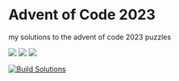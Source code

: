 # Advent of Code 2023

my solutions to the advent of code 2023 puzzles

![](https://img.shields.io/badge/day%20📅-5-blue)      ![](https://img.shields.io/badge/stars%20⭐-8-yellow)      ![](https://img.shields.io/badge/days%20completed-4-red)

[![Build Solutions](https://github.com/pns1123/advent_of_code_2023/actions/workflows/build_solution.yml/badge.svg)](https://github.com/pns1123/advent_of_code_2023/actions/workflows/build_solution.yml)
